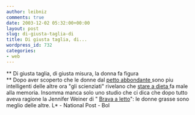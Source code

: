 ```yaml
---
author: leibniz
comments: true
date: 2003-12-02 05:32:00+00:00
layout: post
slug: di-giusta-taglia-di
title: Di giusta taglia, di...
wordpress_id: 732
categories:
- web
---
```


 **   Di giusta taglia, di giusta misura, la donna fa figura   
**   Dopo aver scoperto che le donne dal  [ petto abbondante ](http://leibniz.splinder.it/1070004246#979708)sono piu intelligenti delle altre ora "gli scienziati" rivelano che  [ stare a dieta ](http://www.nationalpost.com/home/story.html?id=6B5BA6D5-C384-4943-9BF1-3AB3E2FBD904)fa male alla memoria. Insomma manca solo uno studio che ci dica che dopo tutto aveva ragione la Jennifer Weiner di " [ Brava a letto](http://www.ita-bol.com/bol/main.jsp?action=bolscheda&ean=978883847382)": le donne grasse sono meglio delle altre.
  L* - National Post - Bol
